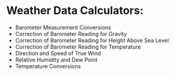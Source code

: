# Weather Data Calculators:
* Barometer Measurement Conversions
* Correction of Barometer Reading for Gravity
* Correction of Barometer Reading for Height Above Sea Level
* Correction of Barometer Reading for Temperature
* Direction and Speed of True Wind
* Relative Humidity and Dew Point
* Temperature Conversions
